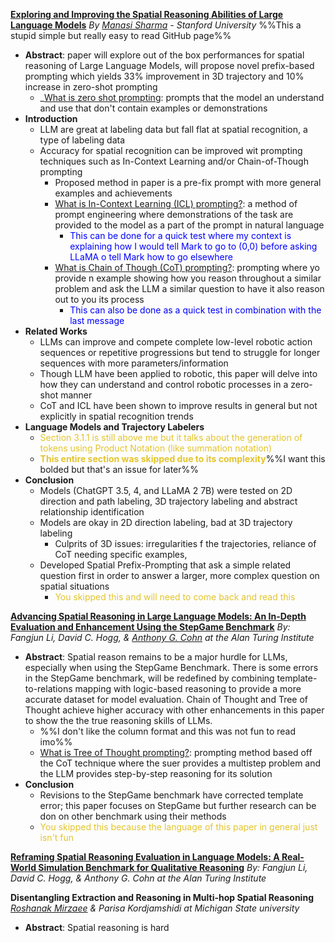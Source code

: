 
[**Exploring and Improving the Spatial Reasoning Abilities of Large Language Models**](https://arxiv.org/pdf/2312.01054)
*By [Manasi Sharma](https://manasi-sharma.github.io/) - Stanford University* %%This a stupid simple but really easy to read GitHub page%%
- **Abstract**: paper will explore out of the box performances for spatial reasoning of Large Language Models, will propose novel prefix-based prompting which yields 33% improvement in 3D trajectory  and 10% increase in zero-shot prompting
	- _<u>What is zero shot prompting</u>: prompts that the model an understand and use that don't contain examples or demonstrations
- **Introduction**
	- LLM are great at labeling data but fall flat at spatial recognition, a type of labeling data
	- Accuracy for spatial recognition can be improved wit prompting techniques such as In-Context Learning and/or Chain-of-Though prompting
		- Proposed method in paper is a pre-fix prompt with more general examples and  achievements
		- <u>What is In-Context Learning (ICL) prompting?</u>: a method of prompt engineering where demonstrations of the task are provided to the model as a part of the prompt in natural language
			- <span style ="color: blue">This can be done for a quick test where my context is explaining how I would tell Mark to go to (0,0) before asking LLaMA o tell Mark how to go elsewhere</span>
		- <u>What is Chain of Though (CoT) prompting?</u>: prompting where yo provide n example showing how you reason throughout a similar problem and ask the LLM a similar question to have it also reason out to you its process
			- <span style ="color: blue">This can also be done as a quick test in combination with the last message</span>
- **Related Works**
	- LLMs can improve and compete complete low-level robotic action sequences or repetitive progressions but tend to struggle for longer sequences with more parameters/information
	- Though LLM have been applied to robotic, this paper will delve into how they can understand and control robotic processes in a zero-shot manner
	- CoT and ICL have been shown to improve results in general but not explicitly in spatial recognition trends
- **Language Models and Trajectory Labelers**
	- <span style ="color: #e3c42b">Section 3.1.1 is still above me but it talks about the generation of tokens using Product Notation (like summation notation)</span>
	- <span style ="color: #e3c42b">**This entire section was skipped due to its complexity**</span>%%I want this bolded but that's an issue for later%%
- **Conclusion**
	- Models (ChatGPT 3.5, 4, and LLaMA 2 7B) were tested on 2D direction and path labeling, 3D trajectory labeling and abstract relationship identification
	- Models are okay in 2D direction labeling, bad at 3D trajectory labeling
		- Culprits of 3D issues: irregularities f the trajectories, reliance of CoT needing specific examples, 
	- Developed Spatial Prefix-Prompting that ask a  simple related question first in order to answer a larger, more complex question on spatial situations 
		- <span style ="color: e3c42b">You skipped this and will need to come back and read this</span>

[**Advancing Spatial Reasoning in Large Language Models: An In-Depth Evaluation and Enhancement Using the StepGame Benchmark**](https://arxiv.org/pdf/2401.03991)
*By: Fangjun Li, David C. Hogg, & [Anthony G. Cohn](https://www.turing.ac.uk/people/researchers/anthony-cohn) at the Alan Turing Institute*
- **Abstract**: Spatial reason remains to be a major hurdle for LLMs, especially when using the StepGame Benchmark. There is some errors in the StepGame benchmark, will be redefined by combining template-to-relations mapping with logic-based reasoning to provide a more accurate dataset for model evaluation. Chain of Thought and Tree of Thought achieve higher accuracy with other enhancements in this paper to show the the true reasoning skills of LLMs.
	- %%I don't like the column format and this was not fun to read imo%%
	- <u>What is Tree of Thought prompting?</u>: prompting method based off the CoT technique where the suer provides a multistep problem and the LLM provides step-by-step reasoning for its solution
- **Conclusion**
	-  Revisions to the StepGame benchmark have corrected template error; this paper focuses on StepGame but further research can be don on other benchmark using their methods
	- <span style ="color: e3c42b">You skipped this because the language of this paper in general just isn't fun</span>

[**Reframing Spatial Reasoning Evaluation in Language Models: A Real-World Simulation Benchmark for Qualitative Reasoning**](https://arxiv.org/pdf/2405.15064)
*By: Fangjun Li, David C. Hogg, & Anthony G. Cohn at the Alan Turing Institute*

**Disentangling Extraction and Reasoning in Multi-hop Spatial Reasoning**
*[Roshanak Mirzaee](https://roshanakmirzaee.com/) &  Parisa Kordjamshidi at Michigan State university*
- **Abstract**: Spatial reasoning is hard 